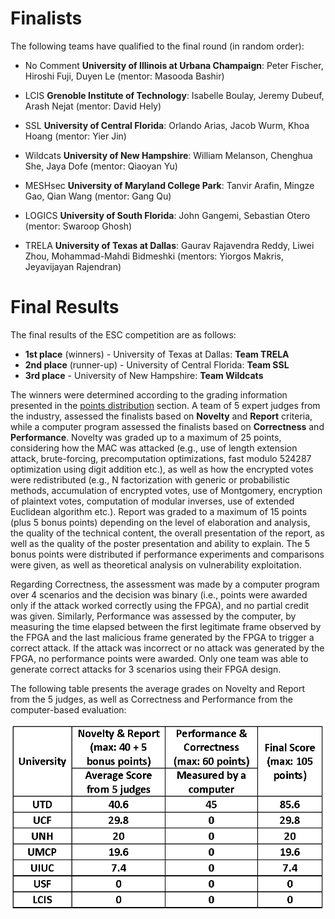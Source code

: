 Finalists
=========

The following teams have qualified to the final round (in random order):

-   No Comment **University of Illinois at Urbana Champaign**: Peter Fischer, Hiroshi Fuji, Duyen Le (mentor:
    Masooda Bashir)

-   LCIS **Grenoble Institute of Technology**: Isabelle Boulay, Jeremy Dubeuf, Arash Nejat (mentor:
    David Hely)

-   SSL **University of Central Florida**: Orlando Arias, Jacob Wurm, Khoa Hoang (mentor: Yier Jin)

-   Wildcats **University of New Hampshire**: William Melanson, Chenghua She, Jaya Dofe (mentor:
    Qiaoyan Yu)

-   MESHsec **University of Maryland College Park**: Tanvir Arafin, Mingze Gao, Qian Wang (mentor: Gang Qu)

-   LOGICS **University of South Florida**: John Gangemi, Sebastian Otero (mentor: Swaroop Ghosh)

-   TRELA **University of Texas at Dallas**: Gaurav Rajavendra Reddy, Liwei Zhou, Mohammad-Mahdi
    Bidmeshki (mentors: Yiorgos Makris, Jeyavijayan Rajendran)

Final Results
=============
The final results of the ESC competition are as follows:
-	**1st place** (winners) - University of Texas at Dallas: **Team TRELA**
-	**2nd place** (runner-up) - University of Central Florida: **Team SSL**
-	**3rd place** - University of New Hampshire: **Team Wildcats**

The winners were determined according to the grading information presented in the [points distribution](esc2015_phase2.md#points-distribution) section. A team of 5 expert judges from the industry, assessed the finalists based on **Novelty** and **Report** criteria, while a computer program assessed the finalists based on **Correctness** and **Performance**. Novelty was graded up to a maximum of 25 points, considering how the MAC was attacked (e.g., use of length extension attack, brute-forcing, precomputation optimizations, fast modulo 524287 optimization using digit addition etc.), as well as how the encrypted votes were redistributed (e.g., N factorization with generic or probabilistic methods, accumulation of encrypted votes, use of Montgomery, encryption of plaintext votes, computation of modular inverses, use of extended Euclidean algorithm etc.). Report was graded to a maximum of 15 points (plus 5 bonus points) depending on the level of elaboration and analysis, the quality of the technical content, the overall presentation of the report, as well as the quality of the poster presentation and ability to explain. The 5 bonus points were distributed if performance experiments and comparisons were given, as well as theoretical analysis on vulnerability exploitation.

Regarding Correctness, the assessment was made by a computer program over 4 scenarios and the decision was binary (i.e., points were awarded only if the attack worked correctly using the FPGA), and no partial credit was given. Similarly, Performance was assessed by the computer, by measuring the time elapsed between the first legitimate frame observed by the FPGA and the last malicious frame generated by the FPGA to trigger a correct attack. If the attack was incorrect or no attack was generated by the FPGA, no performance points were awarded. Only one team was able to generate correct attacks for 3 scenarios using their FPGA design.

The following table presents the average grades on Novelty and Report from the 5 judges, as well as Correctness and Performance from the computer-based evaluation:

<img alt="ESC Final Results 2015" src="esc_final_results.png" width="600" />

